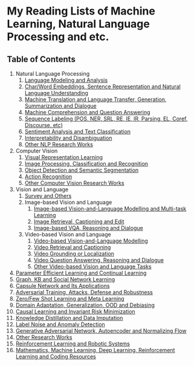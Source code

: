 # My Reading Lists of Machine Learning, Natural Language Processing and etc.

## Table of Contents
1. Natural Language Processing
    1. [Language Modeling and Analysis](/readme/nlp/language_modeling.md)
    2. [Char/Word Embeddings, Sentence Representation and Natural Language Understanding](/readme/nlp/emb_sent_nlu.md)
    3. [Machine Translation and Language Transfer, Generation, Summarization and Dialogue](/readme/nlp/machine_translation.md)
    4. [Machine Comprehension and Question Answering](/readme/nlp/machine_comprehension.md)
    5. [Sequence Labeling (POS, NER, SRL, RE, IE, IR, Parsing, EL, Coref, Discourse, etc)](/readme/nlp/sequence_labeling.md)
    6. [Sentiment Analysis and Text Classification](/readme/nlp/classification.md)
    7. [Interpretability and Disambiguation](/readme/nlp/interpretability.md)
    8. [Other NLP Research Works](/readme/nlp/others.md)
2. Computer Vision
    1. [Visual Representation Learning](/readme/cv/vision_pretraining.md)
    2. [Image Processing, Classification and Recognition](/readme/cv/processing_classification.md)
    3. [Object Detection and Semantic Segmentation](/readme/cv/detection_segmentation.md)
    4. [Action Recognition](/readme/cv/action_recog.md)
    5. [Other Computer Vision Research Works](/readme/cv/others.md)
3. Vision and Language
    1. [Survey and Others](/readme/grounding/others.md)
    2. Image-based Vision and Language
        1. [Image-based Vision-and-Language Modelling and Multi-task Learning](/readme/grounding/image/vision_language.md)
        2. [Image Retrieval, Captioning and Edit](/readme/grounding/image/retrieval_captioning.md)
        3. [Image-based VQA, Reasoning and Dialogue](/readme/grounding/image/vqa_dialogue.md)
    3. Video-based Vision and Language
        1. [Video-based Vision-and-Language Modelling](/readme/grounding/video/vision_language.md)
        2. [Video Retrieval and Captioning](/readme/grounding/video/video_retrieval_captioning.md)
        3. [Video Grounding or Localization](/readme/grounding/video/video_grounding.md)
        4. [Video Question Answering, Reasoning and Dialogue](/readme/grounding/video/vqa_dialogue.md)
        5. [Other Video-based Vision and Language Tasks](/readme/grounding/video/others.md)
4. [Parameter Efficient Learning and Continual Learning](/readme/param_efficient_continual.md)
5. [Graph, KB and Social Network Learning](/readme/graphs.md)
6. [Capsule Network and Its Applications](/readme/capsule.md)
7. [Adversarial Training, Attacks, Defense and Robustness](/readme/at_attack_defense_robustness.md)
8. [Zero/Few Shot Learning and Meta Learning](/readme/meta.md)
9. [Domain Adaptation, Generalization, OOD and Debiasing](/readme/domain_adapt_ood_bias.md)
10. [Causal Learning and Invariant Risk Minimization](/readme/causal_irm.md)
11. [Knowledge Distillation and Data Imputation](/readme/distill_imputation.md)
12. [Label Noise and Anomaly Detection](/readme/label_noise_anomaly.md)
13. [Generative Adversarial Network, Autoencoder and Normalizing Flow](/readme/GAN_AE_NF.md)
14. [Other Research Works](/readme/others.md)
15. [Reinforcement Learning and Robotic Systems](/readme/rl_and_robotics.md)
16. [Mathematics, Machine Learning, Deep Learning, Reinforcement Learning and Coding Resources](/readme/resources.md)
